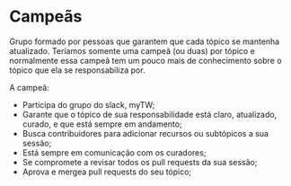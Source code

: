 # Campeãs

Grupo formado por pessoas que garantem que cada tópico se mantenha
atualizado. Teríamos somente uma campeã (ou duas) por tópico e normalmente essa
campeã tem um pouco mais de conhecimento sobre o tópico que ela se
responsabiliza por.

A campeã:

* Participa do grupo do slack, myTW;
* Garante que o tópico de sua responsabilidade está claro, atualizado, curado,
  e que está sempre em andamento;
* Busca contribuidores para adicionar recursos ou subtópicos a sua sessão;
* Está sempre em comunicação com os curadores;
* Se compromete a revisar todos os pull requests da sua sessão;
* Aprova e mergea pull requests do seu tópico;

